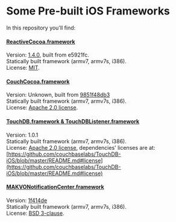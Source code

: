 Some Pre-built iOS Frameworks
=============================

In this repository you'll find:

#### [ReactiveCocoa.framework](https://github.com/ReactiveCocoa/ReactiveCocoa)  
Version: [1.4.0](https://github.com/ReactiveCocoa/ReactiveCocoa/tree/v1.4.0), built from e5921fc.  
Statically built framework (armv7, armv7s, i386).  
License: [MIT](http://opensource.org/licenses/MIT).

#### [CouchCocoa.framework](https://github.com/couchbaselabs/CouchCocoa)  
Version: Unknown, built from [9851f48db3](https://github.com/couchbaselabs/CouchCocoa/commit/9851f48db3fb9e0a0bfc695c6421b49dde9c831b)  
Statically built framework (armv7, armv7s, i386).  
License: [Apache 2.0 license](http://www.apache.org/licenses/LICENSE-2.0.html).

#### [TouchDB.framework & TouchDBListener.framework](https://github.com/couchbaselabs/TouchDB-iOS)
Version: 1.0.1  
Statically built framework (armv7, armv7s, i386).  
License: [Apache 2.0 license](http://www.apache.org/licenses/LICENSE-2.0.html), dependencies' licenses are at: [https://github.com/couchbaselabs/TouchDB-iOS/blob/master/README.md#license](https://github.com/couchbaselabs/TouchDB-iOS/blob/master/README.md#license)

#### [MAKVONotificationCenter.framework](https://github.com/mikeash/MAKVONotificationCenter/)
Version: [1f414de](https://github.com/mikeash/MAKVONotificationCenter/commit/1f414de5dd2fd54fad6928a09794431ffa13f30f)  
Statically built framework (armv7, armv7s, i386).  
License: [BSD 3-clause](https://github.com/mikeash/MAKVONotificationCenter/blob/master/LICENSE).

